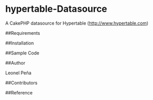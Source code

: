 hypertable-Datasource
=====================

A CakePHP datasource for Hypertable (http://www.hypertable.com)

##Requirements


##Installation


##Sample Code


##Author

Leonel Peña

##Contributors

##Reference
